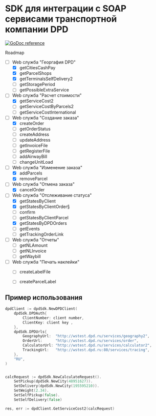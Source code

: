 # SDK для интеграции с SOAP сервисами транспортной компании DPD
[![GoDoc reference](https://godoc.org/github.com/vseinstrumentiru/dpd?status.svg)](https://godoc.org/github.com/vseinstrumentiru/dpd) 

Roadmap
- [ ] Web служба "Георгафия DPD"
  - [X] getCitiesCashPay
  - [X] getParcelShops
  - [X] getTerminalsSelfDelivery2
  - [ ] getStoragePeriod
  - [ ] getPossibleExtraService
- [ ] Web служба "Расчет стоимости"
  - [X] getServiceCost2
  - [ ] getServiceCostByParcels2
  - [ ] getServiceCostInternational  
- [ ] Web служба "Создание заказа"
  - [X] createOrder
  - [ ] getOrderStatus
  - [ ] createAddress
  - [ ] updateAddress
  - [ ] getInvoiceFile
  - [ ] getRegisterFile
  - [ ] addAirwayBill
  - [ ] changeUnitLoad
- [ ] Web служба "Изменение заказа"
  - [X] addParcels
  - [X] removeParcel
- [ ] Web служба "Отмена заказа"
  - [X] cancelOrder
- [ ] Web служба "Отслеживание статуса"
  - [X] getStatesByClient
  - [X] getStatesByClientOrder§
  - [ ] confirm
  - [ ] getStatesByClientParcel
  - [X] getStatesByDPDOrders
  - [ ] getEvents
  - [ ] getTrackingOrderLink
- [ ] Web служба "Отчеты" 
  - [ ] getNLAmount
  - [ ] getNLInvoice
  - [ ] getWaybill
- [ ] Web служба "Печать наклейки"
  - [ ] createLabelFile
  - [ ] createParcelLabel


## Пример использования

```go
dpdClient := dpdSdk.NewDPDClient(
    dpdSdk.DPDAuth{
        ClientNumber: client number,
        ClientKey: client key ,
    },
    dpdSdk.DPDUrls{
        GeographyUrl:  "http://wstest.dpd.ru/services/geography2",
        OrderUrl:      "http://wstest.dpd.ru/services/order",
        CalculatorUrl: "http://wstest.dpd.ru/services/calculator2",
        TrackingUrl:   "http://wstest.dpd.ru:80/services/tracing",
    },
    "RU",
)


calcRequest := dpdSdk.NewCalculateRequest().
    SetPickup(dpdSdk.NewCity(48951627)).
    SetDelivery(dpdSdk.NewCity(195595210)).
    SetWeight(2.34).
    SetSelfPickup(false).
    SetSelfDelivery(false)

res, err := dpdClient.GetServiceCost2(calcRequest)

```
